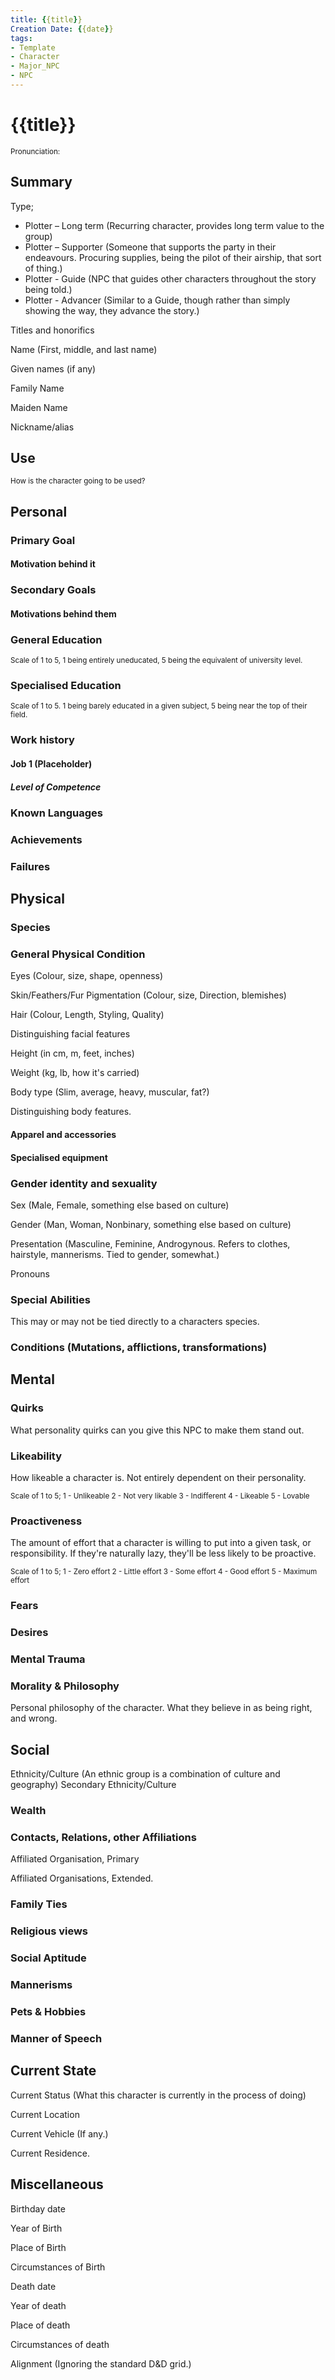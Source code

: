 ```yaml
---
title: {{title}}
Creation Date: {{date}}
tags:
- Template
- Character
- Major_NPC
- NPC
---
```


# {{title}}
<small>Pronunciation:</small>

## Summary

Type; 

- Plotter – Long term (Recurring character, provides long term value to the group)
- Plotter – Supporter (Someone that supports the party in their endeavours. Procuring supplies, being the pilot of their airship, that sort of thing.)
- Plotter - Guide (NPC that guides other characters throughout the story being told.)
- Plotter - Advancer (Similar to a Guide, though rather than simply showing the way, they advance the story.)


Titles and honorifics

Name (First, middle, and last name)

Given names (if any)

Family Name

Maiden Name

Nickname/alias

## Use
<small>How is the character going to be used?</small>

## Personal

### Primary Goal
#### Motivation behind it

### Secondary Goals
#### Motivations behind them

### General Education
<small>Scale of 1 to 5, 1 being entirely uneducated, 5 being the equivalent of university level.</small>

### Specialised Education
<small>Scale of 1 to 5. 1 being barely educated in a given subject, 5 being near the top of their field.</small>

### Work history
#### Job 1 (Placeholder)
##### Level of Competence

### Known Languages

### Achievements

### Failures


## Physical

### Species

### General Physical Condition

Eyes (Colour, size, shape, openness)

Skin/Feathers/Fur Pigmentation (Colour, size, Direction, blemishes)

Hair (Colour, Length, Styling, Quality)

Distinguishing facial features


Height (in cm, m, feet, inches)

Weight (kg, lb, how it's carried)

Body type (Slim, average, heavy, muscular, fat?)

Distinguishing body features.

#### Apparel and accessories

#### Specialised equipment

### Gender identity and sexuality

Sex (Male, Female, something else based on culture)

Gender (Man, Woman, Nonbinary, something else based on culture)

Presentation (Masculine, Feminine, Androgynous. Refers to clothes, hairstyle, mannerisms. Tied to gender, somewhat.)

Pronouns

### Special Abilities
This may or may not be tied directly to a characters species.

### Conditions (Mutations, afflictions, transformations)

## Mental

### Quirks
What personality quirks can you give this NPC to make them stand out.

### Likeability
How likeable a character is. Not entirely dependent on their personality.

<small>Scale of 1 to 5;
	1 - Unlikeable
	2 - Not very likable
	3 - Indifferent
	4 - Likeable
	5 - Lovable</small>

### Proactiveness
The amount of effort that a character is willing to put into a given task, or responsibility. If they're naturally lazy, they'll be less likely to be proactive.

<small>Scale of 1 to 5;
	1 - Zero effort
	2 - Little effort
	3 - Some effort
	4 - Good effort
	5 - Maximum effort</small>

### Fears

### Desires

### Mental Trauma

### Morality & Philosophy
Personal philosophy of the character. What they believe in as being right, and wrong.

## Social

Ethnicity/Culture (An ethnic group is a combination of culture and geography)
	Secondary Ethnicity/Culture

### Wealth

### Contacts, Relations, other Affiliations
Affiliated Organisation, Primary

Affiliated Organisations, Extended.

### Family Ties

### Religious views

### Social Aptitude

### Mannerisms

### Pets & Hobbies

### Manner of Speech

## Current State

Current Status (What this character is currently in the process of doing)

Current Location

Current Vehicle (If any.)

Current Residence.

## Miscellaneous
Birthday date

Year of Birth

Place of Birth

Circumstances of Birth


Death date

Year of death

Place of death

Circumstances of death


Alignment (Ignoring the standard D&D grid.)